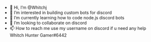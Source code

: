 - 👋 Hi, I’m @Whitchj
- 👀 I’m interested in building custom bots for discord
- 🌱 I’m currently learning how to code node.js discord bots
- 💞️ I’m looking to collaborate on discord
- 📫 How to reach me use my username on discord if u need any help Whitch Hunter Gamer#6442

<!---
Whitchj/Whitchj is a ✨ special ✨ repository because its `README.md` (this file) appears on your GitHub profile.
You can click the Preview link to take a look at your changes.
--->
